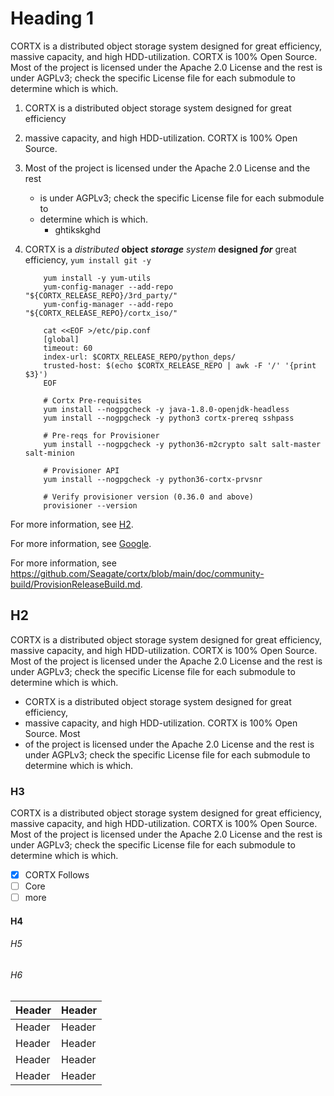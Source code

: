 # Heading 1

CORTX is a distributed object storage system designed for great efficiency, massive capacity, and high HDD-utilization. CORTX is 100% Open Source. Most of the project is licensed under the Apache 2.0 License and the rest is under AGPLv3; check the specific License file for each submodule to determine which is which.

1. CORTX is a distributed object storage system designed for great efficiency
2. massive capacity, and high HDD-utilization. CORTX is 100% Open Source.
3. Most of the project is licensed under the Apache 2.0 License and the rest

    - is under AGPLv3; check the specific License file for each submodule to
    - determine which is which.
      - ghtikskghd


4. CORTX is a *distributed* **object** ***storage*** _system_ __designed__ ___for___ great efficiency, `yum install git -y`

    ```
        yum install -y yum-utils
        yum-config-manager --add-repo "${CORTX_RELEASE_REPO}/3rd_party/"
        yum-config-manager --add-repo "${CORTX_RELEASE_REPO}/cortx_iso/"

        cat <<EOF >/etc/pip.conf
        [global]
        timeout: 60
        index-url: $CORTX_RELEASE_REPO/python_deps/
        trusted-host: $(echo $CORTX_RELEASE_REPO | awk -F '/' '{print $3}')
        EOF

        # Cortx Pre-requisites
        yum install --nogpgcheck -y java-1.8.0-openjdk-headless
        yum install --nogpgcheck -y python3 cortx-prereq sshpass

        # Pre-reqs for Provisioner
        yum install --nogpgcheck -y python36-m2crypto salt salt-master salt-minion

        # Provisioner API
        yum install --nogpgcheck -y python36-cortx-prvsnr

        # Verify provisioner version (0.36.0 and above)
        provisioner --version
    ```


For more information, see [H2](#H2).

For more information, see [Google](https://github.com/Seagate/cortx/blob/main/doc/community-build/ProvisionReleaseBuild.md).

For more information, see https://github.com/Seagate/cortx/blob/main/doc/community-build/ProvisionReleaseBuild.md.


## H2

CORTX is a distributed object storage system designed for great efficiency, massive capacity, and high HDD-utilization. CORTX is 100% Open Source. Most of the project is licensed under the Apache 2.0 License and the rest is under AGPLv3; check the specific License file for each submodule to determine which is which.

- CORTX is a distributed object storage system designed for great efficiency,
- massive capacity, and high HDD-utilization. CORTX is 100% Open Source. Most
- of the project is licensed under the Apache 2.0 License and the rest is under AGPLv3; check the specific License file for each submodule to determine which is which.

### H3

CORTX is a distributed object storage system designed for great efficiency, massive capacity, and high HDD-utilization. CORTX is 100% Open Source. Most of the project is licensed under the Apache 2.0 License and the rest is under AGPLv3; check the specific License file for each submodule to determine which is which.

- [X] CORTX Follows
- [ ] Core
- [ ] more

#### H4

###### H5

###### H6

| Header | Header |
|--------|--------|
| Header | Header |
| Header | Header |
| Header | Header |
| Header | Header |
